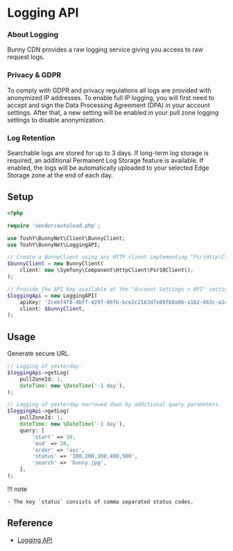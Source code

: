 # Logging API

### About Logging
Bunny CDN provides a raw logging service giving you access to raw request logs.

### Privacy & GDPR
To comply with GDPR and privacy regulations all logs are provided with anonymized IP addresses. To enable full IP logging, you will first need to accept and sign the Data Processing Agreement (DPA) in your account settings. After that, a new setting will be enabled in your pull zone logging settings to disable anonymization.

### Log Retention
Searchable logs are stored for up to 3 days. If long-term log storage is required, an additional Permanent Log Storage feature is available. If enabled, the logs will be automatically uploaded to your selected Edge Storage zone at the end of each day.

## Setup

```php
<?php

require 'vendor/autoload.php';

use ToshY\BunnyNet\Client\BunnyClient;
use ToshY\BunnyNet\LoggingAPI;

// Create a BunnyClient using any HTTP client implementing "Psr\Http\Client\ClientInterface".
$bunnyClient = new BunnyClient(
    client: new \Symfony\Component\HttpClient\Psr18Client(),
);

// Provide the API key available at the "Account Settings > API" section.
$loggingApi = new LoggingAPI(
    apiKey: '2cebf4f8-4bff-429f-86f6-bce2c2163d7e89fb0a86-a1b2-463c-a142-11eba8811989',
    client: $bunnyClient,
);
```

## Usage

Generate secure URL.

```php
// Logging of yesterday.
$loggingApi->getLog(
    pullZoneId: 1,
    dateTime: new \DateTime('-1 day'),
);

// Logging of yesterday narrowed down by additional query parameters.
$loggingApi->getLog(
    pullZoneId: 1,
    dateTime: new \DateTime('-1 day'),
    query: [
        'start' => 10,
        'end' => 20,
        'order' => 'asc',
        'status' => '100,200,300,400,500',
        'search' => 'bunny.jpg',
    ],
);
```

!!! note

    - The key `status` consists of comma separated status codes.

## Reference

* [Logging API](https://docs.bunny.net/docs/cdn-logging)
